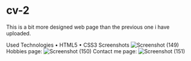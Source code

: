 # cv-2
This is a bit more designed web page than the previous one i have uploaded.


Used Technologies
• HTML5
• CSS3
Screenshots
![Screenshot (149)](https://user-images.githubusercontent.com/87437738/148553509-9c6b0193-1406-42a8-a332-95642837a6bd.png)
Hobbies page:
![Screenshot (150)](https://user-images.githubusercontent.com/87437738/148553625-5c55ba15-f6c9-4198-a2b0-e2e88b667ebc.png)
Contact me page:
![Screenshot (151)](https://user-images.githubusercontent.com/87437738/148553678-63a7ed9f-3d4c-48fe-a2d9-35e207aacf6a.png)

